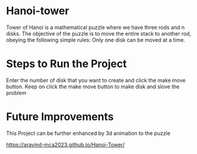 # Hanoi-tower
Tower of Hanoi is a mathematical puzzle where we have three rods and n disks. The objective of the puzzle is to move the entire stack to another rod, obeying the following simple rules: Only one disk can be moved at a time.

# Steps to Run the Project
Enter the number of disk that you want to create and click the make move button. Keep on click the make move button to make disk and slove the problem

# Future Improvements
This Project can be further enhanced by 3d animation to the puzzle

https://aravind-mca2023.github.io/Hanoi-Tower/
